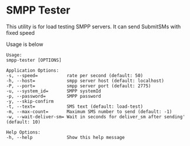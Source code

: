 # SMPP Tester

This utility is for load testing SMPP servers. It can send SubmitSMs with fixed speed

Usage is below

```
Usage:
smpp-tester [OPTIONS]

Application Options:
-s, --speed=           rate per second (default: 50)
-h, --host=            smpp server host (default: localhost)
-P, --port=            smpp server port (default: 2775)
-u, --system_id=       SMPP systemId
-p, --password=        SMPP password
-y, --skip-confirm
-t, --text=            SMS text (default: load-test)
-m, --max-count=       Maximum SMS number to send (default: -1)
-w, --wait-deliver-sm= Wait in seconds for deliver_sm after sending' (default: 10)

Help Options:
-h, --help             Show this help message
```